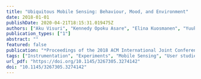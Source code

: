 ```yaml
---
title: "Ubiquitous Mobile Sensing: Behaviour, Mood, and Environment"
date: 2018-01-01
publishDate: 2020-04-21T18:15:31.019475Z
authors: ["Aku Visuri", "Kennedy Opoku Asare", "Elina Kuosmanen", "Yuuki Nishiyama", "Denzil Ferreira", "Zhanna Sarsenbayeva", "Jorge Goncalves", "Niels van Berkel", "Greg Wadley", "Vassilis Kostakos", "Sarah Clinch", "Oludamilare Matthews", "Simon Harper", "Amy Jenkins", "Stephen Snow", "m. c. schraefel"]
publication_types: ["1"]
abstract: ""
featured: false
publication: "*Proceedings of the 2018 ACM International Joint Conference and 2018 International Symposium on Pervasive and Ubiquitous Computing and Wearable Computers*"
tags: ["Instrumentation", "Experiments", "Mobile Sensing", "User studies", "Middleware", "Context-aware", "Ubiquitous Computing", "Mood Sensing"]
url_pdf: "https://doi.org/10.1145/3267305.3274142"
doi: "10.1145/3267305.3274142"
---
```


